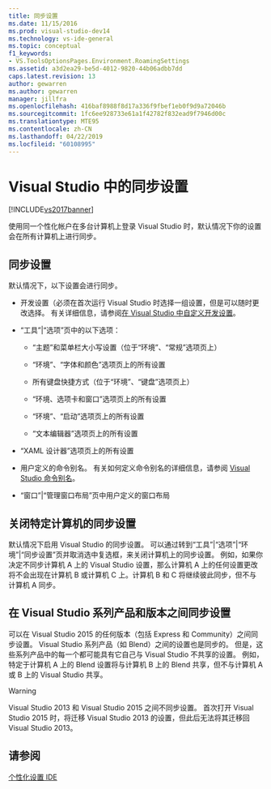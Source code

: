 ```yaml
---
title: 同步设置
ms.date: 11/15/2016
ms.prod: visual-studio-dev14
ms.technology: vs-ide-general
ms.topic: conceptual
f1_keywords:
- VS.ToolsOptionsPages.Environment.RoamingSettings
ms.assetid: a3d2ea29-be5d-4012-9820-44b06adbb7dd
caps.latest.revision: 13
author: gewarren
ms.author: gewarren
manager: jillfra
ms.openlocfilehash: 416baf8988f8d17a336f9fbef1eb0f9d9a72046b
ms.sourcegitcommit: 1fc6ee928733e61a1f42782f832ead9f7946d00c
ms.translationtype: MTE95
ms.contentlocale: zh-CN
ms.lasthandoff: 04/22/2019
ms.locfileid: "60108995"
---
```

# <a name="synchronized-settings-in-visual-studio"></a>Visual Studio 中的同步设置
[!INCLUDE[vs2017banner](../includes/vs2017banner.md)]

使用同一个性化帐户在多台计算机上登录 Visual Studio 时，默认情况下你的设置会在所有计算机上进行同步。

## <a name="synchronized-settings"></a>同步设置
 默认情况下，以下设置会进行同步。

- 开发设置（必须在首次运行 Visual Studio 时选择一组设置，但是可以随时更改选择。 有关详细信息，请参阅[在 Visual Studio 中自定义开发设置](http://msdn.microsoft.com/22c4debb-4e31-47a8-8f19-16f328d7dcd3)。

- “工具”|“选项”页中的以下选项：

    - “主题”和菜单栏大小写设置（位于“环境”、“常规”选项页上）

    - “环境”、“字体和颜色”选项页上的所有设置

    - 所有键盘快捷方式（位于“环境”、“键盘”选项页上）

    - “环境、选项卡和窗口”选项页上的所有设置

    - “环境”、“启动”选项页上的所有设置

    - “文本编辑器”选项页上的所有设置

- “XAML 设计器”选项页上的所有设置

- 用户定义的命令别名。 有关如何定义命令别名的详细信息，请参阅 [Visual Studio 命令别名](../ide/reference/visual-studio-command-aliases.md)。

- “窗口”|“管理窗口布局”页中用户定义的窗口布局

## <a name="turning-synchronized-settings-off-for-a-particular-computer"></a>关闭特定计算机的同步设置
 默认情况下启用 Visual Studio 的同步设置。 可以通过转到“工具”|“选项”|“环境”|“同步设置”页并取消选中复选框，来关闭计算机上的同步设置。  例如，如果你决定不同步计算机 A 上的 Visual Studio 设置，那么计算机 A 上的任何设置更改将不会出现在计算机 B 或计算机 C 上。计算机 B 和 C 将继续彼此同步，但不与计算机 A 同步。

## <a name="synchronizing-settings-across-visual-studio-family-products-and-editions"></a>在 Visual Studio 系列产品和版本之间同步设置
 可以在 Visual Studio 2015 的任何版本（包括 Express 和 Community）之间同步设置。 Visual Studio 系列产品（如 Blend）之间的设置也是同步的。 但是，这些系列产品中的每一个都可能具有它自己与 Visual Studio 不共享的设置。 例如，特定于计算机 A 上的 Blend 设置将与计算机 B 上的 Blend 共享，但不与计算机 A 或 B 上的 Visual Studio 共享。

> [!WARNING]
>  Visual Studio 2013 和 Visual Studio 2015 之间不同步设置。 首次打开 Visual Studio 2015 时，将迁移 Visual Studio 2013 的设置，但此后无法将其迁移回 Visual Studio 2013。

## <a name="see-also"></a>请参阅
 [个性化设置 IDE](../ide/personalizing-the-visual-studio-ide.md)

